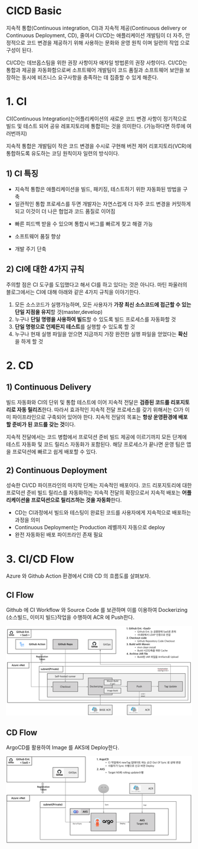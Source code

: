 # CICD Basic



지속적 통합(Continuous integration, CI)과 지속적 제공(Continuous delivery or Continuous Deployment, CD), 줄여서 CI/CD는 애플리케이션 개발팀이 더 자주, 안정적으로 코드 변경을 제공하기 위해 사용하는 문화와 운영 원칙 이며 일련의 작업 으로 구성이 된다.

CI/CD는 데브옵스팀을 위한 권장 사항이자 애자일 방법론의 권장 사항이다. CI/CD는 통합과 제공을 자동화함으로써 소프트웨어 개발팀이 코드 품질과 소프트웨어 보안을 보장하는 동시에 비즈니스 요구사항을 충족하는 데 집중할 수 있게 해준다.



# 1. CI

CI(Continuous Integration)는어플리케이션의 새로운 코드 변경 사항이 정기적으로 빌드 및 테스트 되어 공유 레포지토리에 통합히는 것을 의미한다. (가능하다면 하루에 여러번까지)

지속적 통합은 개발팀이 작은 코드 변경을 수시로 구현해 버전 제어 리포지토리(VCR)에 통합하도록 유도하는 코딩 원칙이자 일련의 방식이다.

## 1) CI 특징

* 지속적 통합은 애플리케이션을 빌드, 패키징, 테스트하기 위한 자동화된 방법을 구축
* 일관적인 통합 프로세스를 두면 개발자는 자연스럽게 더 자주 코드 변경을 커밋하게 되고 이것이 더 나은 협업과 코드 품질로 이어짐

- 빠른 피드백 받을 수 있으며 통합시 버그를 빠르게 찾고 해결 가능

- 소프트웨어 품질 향상
- 개발 주기 단축



## 2) CI에 대한 4가지 규칙

주의할 점은 CI 도구를 도입했다고 해서 CI를 하고 있다는 것은 아니다. 마틴 파울러의 블로그에서는 CI에 대해 아래와 같은 4가지 규칙을 이야기한다.

1. 모든 소스코드가 실행가능하며, 모든 사용자가 **가장 최신 소스코드에 접근할 수 있는 단일 지점을 유지**할 것(master,develop)
2. 누구나 **단일 명령을 사용하여 빌드**할 수 있도록 빌드 프로세스를 자동화할 것
3. **단일 명령으로 언제든지 테스트**를 실행할 수 있도록 할 것
4. 누구나 현재 실행 파일을 얻으면 지금까지 가장 완전한 실행 파일을 얻었다는 **확신**을 하게 할 것



# 2. CD

## 1) Continuous Delivery

빌드 자동화와 CI의 단위 및 통합 테스트에 이어 지속적 전달은 **검증된 코드를 리포지토리로 자동 릴리즈**한다. 따라서 효과적인 지속적 전달 프로세스를 갖기 위해서는 CI가 이미 파이프라인으로 구축되어 있어야 한다. 지속적 전달의 목표는 **항상 운영환경에 배포할 준비가 된 코드를 갖는 것**이다.

지속적 전달에서는 코드 병합에서 프로덕션 준비 빌드 제공에 이르기까지 모든 단계에 테스트 자동화 및 코드 릴리스 자동화가 포함된다. 해당 프로세스가 끝나면 운영 팀은 앱을 프로덕션에 빠르고 쉽게 배포할 수 있다.



## 2) Continuous Deployment

성숙한 CI/CD 파이프라인의 마지막 단계는 지속적인 배포이다. 코드 리포지토리에 대한 프로덕션 준비 빌드 릴리스를 자동화하는 지속적 전달의 확장으로서 지속적 배포는 **어플리케이션을 프로덕션으로 릴리즈하는 것을 자동화**한다.



* CD는 CI과정에서 빌드와 테스팅이 완료된 코드를 사용자에게 지속적으로 배포하는 과정을 의미
* Continuous Deployment는 Production 레벨까지 자동으로 deploy
* 완전 자동화된 배포 파이프라인 존재 필요





# 3. CI/CD Flow

Azure 와 Github Action 환경에서 CI와 CD 의 흐름도를 살펴보자.



## CI Flow

Github 에 CI Workflow 와 Source Code 를 보관하며 이를 이용하여 Dockerizing (소스빌드, 이미지 빌드)작업을 수행하여 ACR 에 Push한다.

![image.png](./assets/image-9f7b16e8-180e-43fe-99d3-85946b41f378.png)

## CD Flow

ArgoCD를 활용하여 Image 를 AKS에 Deploy한다.



![image.png](./assets/image-b491b269-4163-4d13-9900-3362e2b7317d.png)

